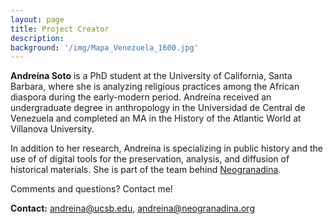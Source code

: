 ```yaml
---
layout: page
title: Project Creator
description:
background: '/img/Mapa_Venezuela_1600.jpg'
---
```

**Andreína Soto** is a PhD student at the University of California, Santa Barbara, where she is analyzing religious practices among the African diaspora during the early-modern period. Andreína received an undergraduate degree in anthropology in the Universidad de Central de Venezuela and completed an MA in the History of the Atlantic World at Villanova University.

In addition to her research, Andreína is specializing in public history and the use of of digital tools for the preservation, analysis, and diffusion of historical materials. She is part of the team behind [Neogranadina](https://neogranadina.org/).

Comments and questions? Contact me!

**Contact:** <a href = "mailto: andreina@ucsb.edu">andreina@ucsb.edu</a>, <a href = "mailto: andreina@neogranadina.org">andreina@neogranadina.org</a>
